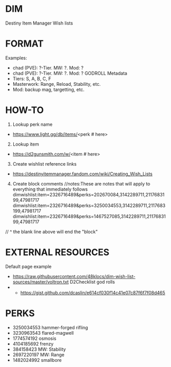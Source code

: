 # DIM
Destiny Item Manager Wish lists

# FORMAT
Examples:
- chad (PVE): ?-Tier. MW: ?. Mod: ?
- chad (PVE): ?-Tier. MW: ?. Mod: ? GODROLL
Metadata
- Tiers: S, A, B, C, F 
- Masterwork: Range, Reload, Stability, etc.
- Mod: backup mag, targetting, etc.


# HOW-TO
1. Lookup perk name
  - https://www.light.gg/db/items/<perk # here>
2. Lookup item
  - https://d2gunsmith.com/w/<item # here>
3. Create wishlist reference links
  - https://destinyitemmanager.fandom.com/wiki/Creating_Wish_Lists
4. Create block comments
//notes:These are notes that will apply to everything that immediately follows
dimwishlist:item=2326716489&perks=202670084,3142289711,2117683199,47981717
dimwishlist:item=2326716489&perks=3250034553,3142289711,2117683199,47981717
dimwishlist:item=2326716489&perks=1467527085,3142289711,2117683199,47981717

// ^ the blank line above will end the "block"

# EXTERNAL RESOURCES
Default page example
- https://raw.githubusercontent.com/48klocs/dim-wish-list-sources/master/voltron.txt
D2Checklist god rolls
- - https://gist.github.com/dcaslin/e614cf030f14c41e07c87f6f7f08d465

# PERKS
- 3250034553 hammer-forged rifling
- 3230963543 flared-magwell
- 1774574192 osmosis
- 4104185692 frenzy
- 384158423 MW: Stability
- 2697220197 MW: Range
- 1482024992 smallbore
